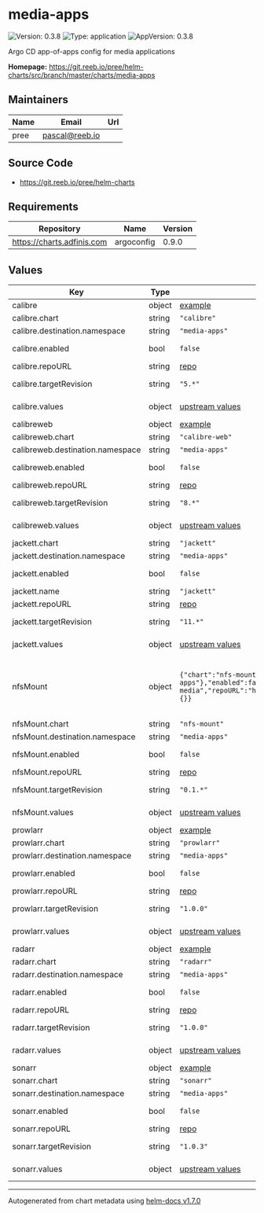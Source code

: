 # media-apps

![Version: 0.3.8](https://img.shields.io/badge/Version-0.3.8-informational?style=flat-square) ![Type: application](https://img.shields.io/badge/Type-application-informational?style=flat-square) ![AppVersion: 0.3.8](https://img.shields.io/badge/AppVersion-0.3.8-informational?style=flat-square)

Argo CD app-of-apps config for media applications

**Homepage:** <https://git.reeb.io/pree/helm-charts/src/branch/master/charts/media-apps>

## Maintainers

| Name | Email | Url |
| ---- | ------ | --- |
| pree | pascal@reeb.io |  |

## Source Code

* <https://git.reeb.io/pree/helm-charts>

## Requirements

| Repository | Name | Version |
|------------|------|---------|
| https://charts.adfinis.com | argoconfig | 0.9.0 |

## Values

| Key | Type | Default | Description |
|-----|------|---------|-------------|
| calibre | object | [example](./examples/calibre.yaml) | [calibre](https://github.com/kovidgoyal/calibre) |
| calibre.chart | string | `"calibre"` | Chart |
| calibre.destination.namespace | string | `"media-apps"` | Namespace |
| calibre.enabled | bool | `false` | Enable calibre |
| calibre.repoURL | string | [repo](https://github.com/k8s-at-home/charts) | Repo URL |
| calibre.targetRevision | string | `"5.*"` | [calibre Helm chart](https://github.com/k8s-at-home/charts/tree/master/charts/stable/calibre) |
| calibre.values | object | [upstream values](https://github.com/k8s-at-home/charts/blob/master/charts/stable/calibre/values.yaml) | Helm values |
| calibreweb | object | [example](./examples/calibreweb.yaml) | [calibreweb](https://github.com/janeczku/calibre-web) |
| calibreweb.chart | string | `"calibre-web"` | Chart |
| calibreweb.destination.namespace | string | `"media-apps"` | Namespace |
| calibreweb.enabled | bool | `false` | Enable calibreweb |
| calibreweb.repoURL | string | [repo](https://github.com/k8s-at-home/charts) | Repo URL |
| calibreweb.targetRevision | string | `"8.*"` | [calibreweb Helm chart](https://github.com/k8s-at-home/charts/tree/master/charts/stable/calibre-web) |
| calibreweb.values | object | [upstream values](https://github.com/k8s-at-home/charts/blob/master/charts/stable/calibre-web/values.yaml) | Helm values |
| jackett.chart | string | `"jackett"` | Chart |
| jackett.destination.namespace | string | `"media-apps"` | Namespace |
| jackett.enabled | bool | `false` | Enable Jackett |
| jackett.name | string | `"jackett"` |  |
| jackett.repoURL | string | [repo](https://github.com/k8s-at-home/charts) | Repo URL |
| jackett.targetRevision | string | `"11.*"` | [jackett Helm chart](https://github.com/k8s-at-home/charts/tree/master/charts/stable/jackett) |
| jackett.values | object | [upstream values](https://github.com/k8s-at-home/charts/blob/master/charts/stable/jackett/values.yaml) | Helm values |
| nfsMount | object | `{"chart":"nfs-mount","destination":{"namespace":"media-apps"},"enabled":false,"name":"nas-media","repoURL":"https://charts.pree.dev","targetRevision":"0.1.*","values":{}}` | This is used to create a PVC for a media share via NFS |
| nfsMount.chart | string | `"nfs-mount"` | Chart |
| nfsMount.destination.namespace | string | `"media-apps"` | Namespace |
| nfsMount.enabled | bool | `false` | Enable nfsMount |
| nfsMount.repoURL | string | [repo](https://git.reeb.io/pree/helm-charts) | Repo URL |
| nfsMount.targetRevision | string | `"0.1.*"` | [nfsMount Helm chart](https://git.reeb.io/pree/helm-charts/src/branch/master/charts/nfs-mount) |
| nfsMount.values | object | [upstream values](https://git.reeb.io/pree/helm-charts/src/branch/master/charts/nfs-mount/values.yaml) | Helm values |
| prowlarr | object | [example](./examples/prowlarr.yaml) | [Prowlarr](https://github.com/Prowlarr/Prowlarr) |
| prowlarr.chart | string | `"prowlarr"` | Chart |
| prowlarr.destination.namespace | string | `"media-apps"` | Namespace |
| prowlarr.enabled | bool | `false` | Enable Prowlarr |
| prowlarr.repoURL | string | [repo](https://github.com/pree/helm-charts) | Repo URL |
| prowlarr.targetRevision | string | `"1.0.0"` | [prowlarr Helm chart](https://github.com/pree/helm-charts/tree/master/charts/prowlarr) |
| prowlarr.values | object | [upstream values](https://github.com/pree/charts/blob/master/charts/prowlarr/values.yaml) | Helm values |
| radarr | object | [example](./examples/radarr.yaml) | [Radarr](https://radarr.video/) |
| radarr.chart | string | `"radarr"` | Chart |
| radarr.destination.namespace | string | `"media-apps"` | Namespace |
| radarr.enabled | bool | `false` | Enable Radarr |
| radarr.repoURL | string | [repo](https://github.com/pree/helm-charts) | Repo URL |
| radarr.targetRevision | string | `"1.0.0"` | [radarr Helm chart](https://github.com/pree/helm-charts/tree/master/charts/radarr) |
| radarr.values | object | [upstream values](https://github.com/pree/helm-charts/blob/master/charts/radarr/values.yaml) | Helm values |
| sonarr | object | [example](./examples/sonarr.yaml) | [Sonarr](https://sonarr.tv/) |
| sonarr.chart | string | `"sonarr"` | Chart |
| sonarr.destination.namespace | string | `"media-apps"` | Namespace |
| sonarr.enabled | bool | `false` | Enable Sonarr |
| sonarr.repoURL | string | [repo](https://github.com/pree/helm-charts) | Repo URL |
| sonarr.targetRevision | string | `"1.0.3"` | [sonarr Helm chart](https://github.com/pree/helm-charts/tree/master/charts/sonarr) |
| sonarr.values | object | [upstream values](https://github.com/pree/helm-charts/blob/master/charts/sonarr/values.yaml) | Helm values |

----------------------------------------------
Autogenerated from chart metadata using [helm-docs v1.7.0](https://github.com/norwoodj/helm-docs/releases/v1.7.0)
